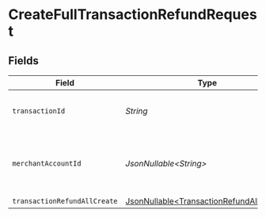 # CreateFullTransactionRefundRequest


## Fields

| Field                                                                                              | Type                                                                                               | Required                                                                                           | Description                                                                                        | Example                                                                                            |
| -------------------------------------------------------------------------------------------------- | -------------------------------------------------------------------------------------------------- | -------------------------------------------------------------------------------------------------- | -------------------------------------------------------------------------------------------------- | -------------------------------------------------------------------------------------------------- |
| `transactionId`                                                                                    | *String*                                                                                           | :heavy_check_mark:                                                                                 | The ID of the transaction                                                                          | 7099948d-7286-47e4-aad8-b68f7eb44591                                                               |
| `merchantAccountId`                                                                                | *JsonNullable\<String>*                                                                            | :heavy_minus_sign:                                                                                 | The ID of the merchant account to use for this request.                                            |                                                                                                    |
| `transactionRefundAllCreate`                                                                       | [JsonNullable\<TransactionRefundAllCreate>](../../models/components/TransactionRefundAllCreate.md) | :heavy_minus_sign:                                                                                 | N/A                                                                                                |                                                                                                    |